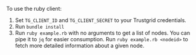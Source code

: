 
To use the ruby client:

1. Set `TG_CLIENT_ID` and `TG_CLIENT_SECRET` to your Trustgrid credentials.
1. Run `bundle install`
1. Run `ruby example.rb` with no arguments to get a list of nodes. You can pipe it to `jq` for easier consumption. Run `ruby example.rb <nodeid>` to fetch more detailed information about a given node.


